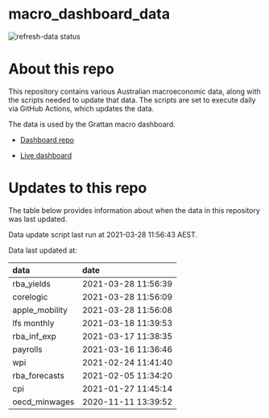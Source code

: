 
<!-- README.md is generated from README.Rmd. Please edit that file -->

# macro\_dashboard\_data

<!-- badges: start -->

![refresh-data
status](https://github.com/MattCowgill/macro_dashboard_data/workflows/refresh-data/badge.svg)

<!-- badges: end -->

# About this repo

This repository contains various Australian macroeconomic data, along
with the scripts needed to update that data. The scripts are set to
execute daily via GitHub Actions, which updates the data.

The data is used by the Grattan macro dashboard.

  - [Dashboard repo](https://github.com/grattan/macrodashboard)

  - [Live dashboard](https://mattcowgill.shinyapps.io/macrodashboard/)

# Updates to this repo

The table below provides information about when the data in this
repository was last updated.

Data update script last run at 2021-03-28 11:56:43 AEST.

Data last updated at:

| data            | date                |
| :-------------- | :------------------ |
| rba\_yields     | 2021-03-28 11:56:39 |
| corelogic       | 2021-03-28 11:56:09 |
| apple\_mobility | 2021-03-28 11:56:08 |
| lfs monthly     | 2021-03-18 11:39:53 |
| rba\_inf\_exp   | 2021-03-17 11:38:35 |
| payrolls        | 2021-03-16 11:36:46 |
| wpi             | 2021-02-24 11:41:40 |
| rba\_forecasts  | 2021-02-05 11:34:20 |
| cpi             | 2021-01-27 11:45:14 |
| oecd\_minwages  | 2020-11-11 13:39:52 |
